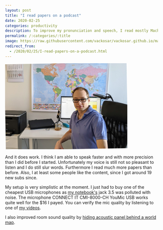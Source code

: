 ```yaml
---
layout: post
title: "I read papers on a podcast"
date: 2020-02-25
categories: productivity
description: To improve my pronunciation and speech, I read mostly Machine Learning scientific papers on a podcast.
permalink: /:categories/:title
image: https://raw.githubusercontent.com/vackosar/vackosar.github.io/master/images/2020-02-25-my-photo-table-map-cal-rot-fix.jpg
redirect_from:
  - /2020/02/25/I-read-papers-on-a-podcast.html
---
```


<img src="https://raw.githubusercontent.com/vackosar/vackosar.github.io/master/images/2020-02-25-my-photo-table-map-cal-rot-fix.jpg" alt="microphone, map, and Vaclav" style="width: 80%; max-width: 900px"/><br>

And it does work.
I think I am able to speak faster and with more precision than I did before I started.
Unfortunately my voice is still not so pleasant to listen and I do still slur words.
Furthermore I read much more papers than before.
Also, I at least some people like the content, since I got around 19 new subs since.

My setup is very simplistic at the moment. I just had to buy one of the cheapest USB microphones as [my notebook's](/2019/03/03/Thinkpad-P52-vs-HP-Zbook-15-G5-vs-Dell-Precision-7530.html) jack 3.5 was polluted with noise.
The microphone CONNECT IT CMI-8000-CH YouMic USB works quite well for the $16 I payed.
You can verify the mic quality by listening to one of [my videos](https://youtu.be/gyBdnNY1WPI).

I also improved room sound quality by [hiding acoustic panel behind a world map](/2020/02/23/Stealthy-acoustic-panels.html).

